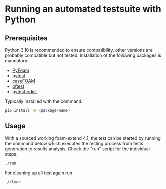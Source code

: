 # Running an automated testsuite with Python

## Prerequisites

Python 3.10 is recommended to ensure compatibility, other versions are probably 
compatible but not tested. Installation of the following packages is mandatory:

* [PyFoam](https://pypi.org/project/PyFoam/) 
* [pytest](https://pypi.org/project/pytest/)
* [caseFOAM](https://casefoam.readthedocs.io/en/latest/?badge=latest)
* [oftest](https://oftest.readthedocs.io/en/latest/)
* [pytest-xdist](https://pytest-xdist.readthedocs.io/en/latest/#pytest-xdist)

Typically installed with the command:

```bash
pip install -U <package-name>
```

## Usage

With a sourced working foam-extend 4.1, the test can be started by running the 
command below which executes the testing process from tests generation to results 
analysis. Check the "run" script for the individual steps.

```bash
./run
```

For cleaning up all test again run

```bash
./clean
```
